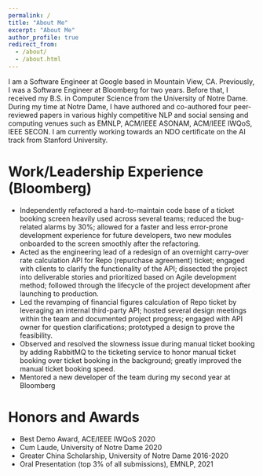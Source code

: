 ```yaml
---
permalink: /
title: "About Me"
excerpt: "About Me"
author_profile: true
redirect_from: 
  - /about/
  - /about.html
---
```


I am a Software Engineer at Google based in Mountain View, CA. Previously, I was a Software Engineer at Bloomberg for two years. Before that, I received my B.S. in Computer Science from the University of Notre Dame. During my time at Notre Dame, I have authored and co-authored four peer-reviewed papers in various highly competitive NLP and social sensing and computing venues such as EMNLP, ACM/IEEE ASONAM, ACM/IEEE IWQoS, IEEE SECON. I am currently working towards an NDO certificate on the AI track from Stanford University.

Work/Leadership Experience (Bloomberg)
======
* Independently refactored a hard-to-maintain code base of a ticket booking screen heavily used across several teams; reduced the bug-related alarms by 30%; allowed for a faster and less error-prone development experience for future developers, two new modules onboarded to the screen smoothly after the refactoring.
* Acted as the engineering lead of a redesign of an overnight carry-over rate calculation API for Repo (repurchase agreement) ticket; engaged with clients to clarify the functionality of the API; dissected the project into deliverable stories and prioritized based on Agile development method; followed through the lifecycle of the project development after launching to production.
* Led the revamping of financial figures calculation of Repo ticket by leveraging an internal third-party API; hosted several design meetings within the team and documented project progress; engaged with API owner for question clarifications; prototyped a design to prove the feasibility.
* Observed and resolved the slowness issue during manual ticket booking by adding RabbitMQ to the ticketing service to honor manual ticket booking over ticket booking in the background; greatly improved the manual ticket booking speed.
* Mentored a new developer of the team during my second year at Bloomberg

Honors and Awards
======
* Best Demo Award, ACE/IEEE IWQoS 2020
* Cum Laude, University of Notre Dame 2020
* Greater China Scholarship, University of Notre Dame 2016-2020
* Oral Presentation (top 3% of all submissions), EMNLP, 2021
